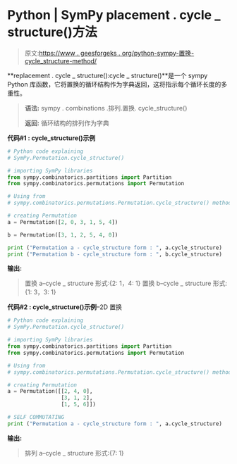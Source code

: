# Python | SymPy placement . cycle _ structure()方法

> 原文:[https://www . geesforgeks . org/python-sympy-置换-cycle_structure-method/](https://www.geeksforgeeks.org/python-sympy-permutation-cycle_structure-method/)

**replacement . cycle _ structure():cycle _ structure()**是一个 sympy Python 库函数，它将置换的循环结构作为字典返回，这将指示每个循环长度的多重性。

> **语法:**
> sympy . combinations .排列.置换. cycle_structure()
> 
> **返回:**
> 循环结构的排列作为字典

**代码#1 : cycle_structure()示例**

```py
# Python code explaining
# SymPy.Permutation.cycle_structure()

# importing SymPy libraries
from sympy.combinatorics.partitions import Partition
from sympy.combinatorics.permutations import Permutation

# Using from 
# sympy.combinatorics.permutations.Permutation.cycle_structure() method 

# creating Permutation
a = Permutation([2, 0, 3, 1, 5, 4])

b = Permutation([3, 1, 2, 5, 4, 0])

print ("Permutation a - cycle_structure form : ", a.cycle_structure)
print ("Permutation b - cycle_structure form : ", b.cycle_structure)
```

**输出:**

> 置换 a–cycle _ structure 形式:{2: 1，4: 1}
> 置换 b–cycle _ structure 形式:{1: 3，3: 1}

**代码#2 : cycle_structure()示例**–2D 置换

```py
# Python code explaining
# SymPy.Permutation.cycle_structure()

# importing SymPy libraries
from sympy.combinatorics.partitions import Partition
from sympy.combinatorics.permutations import Permutation

# Using from 
# sympy.combinatorics.permutations.Permutation.cycle_structure() method 

# creating Permutation
a = Permutation([[2, 4, 0], 
                 [3, 1, 2],
                 [1, 5, 6]])

# SELF COMMUTATING    
print ("Permutation a - cycle_structure form : ", a.cycle_structure)
```

**输出:**

> 排列 a–cycle _ structure 形式:{7: 1}